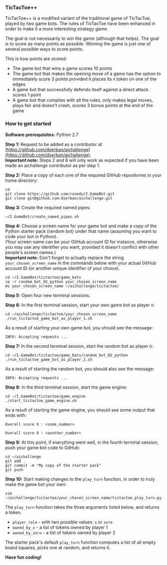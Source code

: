 ### TicTacToe++

TicTacToe++ is a modified variant of the traditional game of TicTacToe, played by two game bots. The rules of TicTacToe have been enhanced in order to make it a more interesting strategy game.

The goal is not necessarily to win the game (although that helps). The goal is to score as many points as possible. Winning the game is just one of several possible ways to score points.

This is how points are scored:
- The game bot that wins a game scores 10 points
- The game bot that makes the opening move of a game has the option to immediately score 3 points provided it places its `X` token on one of the edges
- A game bot that successfully defends itself against a direct attack scores 1 point
- A game bot that complies with all the rules, only makes legal moves, plays fair and doesn't crash, scores 3 bonus points at the end of the game

### How to get started

**Software prerequisites:** Python 2.7

**Step 1:** Request to be added as a contributor at [https://github.com/dserban/aichallenge](https://github.com/dserban/aichallenge).  
**Important note:** Steps 2 and 9 will only work as expected if you have been made an aichallenge contributor as per step 1.

**Step 2:** Place a copy of each one of the required GitHub repositories in your home directory:

```
cd
git clone https://github.com/rosedu/I.GameBot.git
git clone git@github.com:dserban/aichallenge.git
```

**Step 3:** Create the required named pipes:
```
~/I.GameBot/create_named_pipes.sh
```

**Step 4:** Choose a screen name for your game bot and make a copy of the Python starter pack (random bot) under that name (assuming you want to code your bot in Python).  
(Your screen name can be your GitHub account ID for instance, otherwise you may use any identifier you want, provided it doesn't conflict with other people's screen names.)  
**Important note:** Don't forget to actually replace the string `your_chosen_screen_name` in the commands below with your actual GitHub account ID (or another unique identifier of your choice).
```
cd ~/I.GameBot/tictactoe/game_bots
cp -r random_bot_02_python your_chosen_screen_name
mv your_chosen_screen_name ~/aichallenge/tictactoe/
```

**Step 5:** Open four new terminal sessions.

**Step 6:** In the first terminal session, start your own game bot as player `X`:
```
cd ~/aichallenge/tictactoe/your_chosen_screen_name
./run_tictactoe_game_bot_as_player_1.sh
```
As a result of starting your own game bot, you should see the message:
```
INFO: Accepting requests ...
```

**Step 7:** In the second terminal session, start the random bot as player `O`:
```
cd ~/I.GameBot/tictactoe/game_bots/random_bot_02_python
./run_tictactoe_game_bot_as_player_2.sh
```
As a result of starting the random bot, you should also see the message:
```
INFO: Accepting requests ...
```

**Step 8:** In the third terminal session, start the game engine:
```
cd ~/I.GameBot/tictactoe/game_engine
./start_tictactoe_game_engine.sh
```
As a result of starting the game engine, you should see some output that ends with:
```
Overall score X : <some_number>

Overall score O : <another_number>
```

**Step 9:** At this point, if everything went well, in the fourth terminal session, push your game bot code to GitHub:
```
cd ~/aichallenge
git add .
git commit -m "My copy of the starter pack"
git push
```

**Step 10:** Start making changes to the `play_turn` function, in order to truly make the game bot your own:
```
vim ~/aichallenge/tictactoe/your_chosen_screen_name/tictactoe_play_turn.py
```
The `play_turn` function takes the three arguments listed below, and returns a token.
- `player_role` - with two possible values: `x` or `zero`
- `owned_by_x` - a list of tokens owned by player 1
- `owned_by_zero` - a list of tokens owned by player 2

The starter pack's default `play_turn` function computes a list of all empty board squares, picks one at random, and returns it.

**Have fun coding!**

